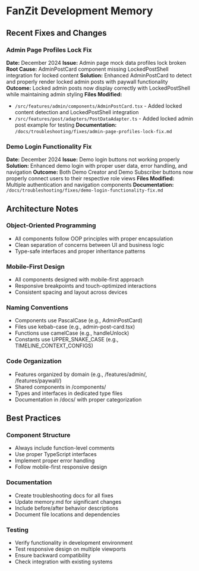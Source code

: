 # FanZit Development Memory

## Recent Fixes and Changes

### Admin Page Profiles Lock Fix
**Date:** December 2024
**Issue:** Admin page mock data profiles lock broken
**Root Cause:** AdminPostCard component missing LockedPostShell integration for locked content
**Solution:** Enhanced AdminPostCard to detect and properly render locked admin posts with paywall functionality
**Outcome:** Locked admin posts now display correctly with LockedPostShell while maintaining admin styling
**Files Modified:** 
- `/src/features/admin/components/AdminPostCard.tsx` - Added locked content detection and LockedPostShell integration
- `/src/features/post/adapters/PostDataAdapter.ts` - Added locked admin post example for testing
**Documentation:** `/docs/troubleshooting/fixes/admin-page-profiles-lock-fix.md`

### Demo Login Functionality Fix
**Date:** December 2024
**Issue:** Demo login buttons not working properly
**Solution:** Enhanced demo login with proper user data, error handling, and navigation
**Outcome:** Both Demo Creator and Demo Subscriber buttons now properly connect users to their respective role views
**Files Modified:** Multiple authentication and navigation components
**Documentation:** `/docs/troubleshooting/fixes/demo-login-functionality-fix.md`

## Architecture Notes

### Object-Oriented Programming
- All components follow OOP principles with proper encapsulation
- Clean separation of concerns between UI and business logic
- Type-safe interfaces and proper inheritance patterns

### Mobile-First Design
- All components designed with mobile-first approach
- Responsive breakpoints and touch-optimized interactions
- Consistent spacing and layout across devices

### Naming Conventions
- Components use PascalCase (e.g., AdminPostCard)
- Files use kebab-case (e.g., admin-post-card.tsx)
- Functions use camelCase (e.g., handleUnlock)
- Constants use UPPER_SNAKE_CASE (e.g., TIMELINE_CONTEXT_CONFIGS)

### Code Organization
- Features organized by domain (e.g., /features/admin/, /features/paywall/)
- Shared components in /components/
- Types and interfaces in dedicated type files
- Documentation in /docs/ with proper categorization

## Best Practices

### Component Structure
- Always include function-level comments
- Use proper TypeScript interfaces
- Implement proper error handling
- Follow mobile-first responsive design

### Documentation
- Create troubleshooting docs for all fixes
- Update memory.md for significant changes
- Include before/after behavior descriptions
- Document file locations and dependencies

### Testing
- Verify functionality in development environment
- Test responsive design on multiple viewports
- Ensure backward compatibility
- Check integration with existing systems